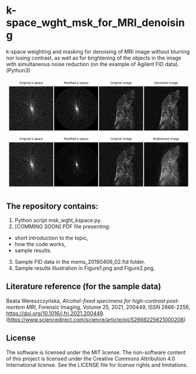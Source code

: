 # k-space_wght_msk_for_MRI_denoising
k-space weighting and masking for denoising of MRI image without blurring nor losing contrast, as well as for brightening of the objects in the image with simultaneous noise reduction (on the example of Agilent FID data). (Python3)

![Figure1](Figure1.png)
![Figure2](Figure2.png)

## The repository contains:
1. Python script msk_wght_kspace.py.
2. [COMMING SOON] PDF file presenting:
- short introduction to the topic,
- how the code works,
- sample results.
3. Sample FID data in the mems_20190406_02.fid folder.
4. Sample results illustration in Figure1.png and Figure2.png.

## Literature reference (for the sample data)
Beata Wereszczyńska, *Alcohol-fixed specimens for high-contrast post-mortem MRI*, Forensic Imaging, Volume 25, 2021, 200449, ISSN 2666-2256, https://doi.org/10.1016/j.fri.2021.200449. (https://www.sciencedirect.com/science/article/pii/S2666225621000208)

## License
The software is licensed under the MIT license. The non-software content of this project is licensed under the Creative Commons Attribution 4.0 International license. See the LICENSE file for license rights and limitations.

